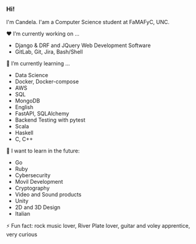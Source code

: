 ### Hi!

I'm Candela. I'am a Computer Science student at FaMAFyC, UNC.

:hearts: I’m currently working on ...

  - Django & DRF and JQuery Web Development Software 
  - GitLab, Git, Jira, Bash/Shell

🌱 I’m currently learning ...

  - Data Science
  - Docker, Docker-compose
  - AWS
  - SQL
  - MongoDB
  - English
  - FastAPI, SQLAlchemy
  - Backend Testing with pytest
  - Scala
  - Haskell
  - C, C++

:rainbow: I want to learn in the future:
  
  - Go
  - Ruby
  - Cybersecurity
  - Movil Development
  - Cryptography
  - Video and Sound products
  - Unity
  - 2D and 3D Design
  - Italian

⚡ Fun fact: rock music lover, River Plate lover, guitar and voley apprentice, very curious
<!--
**Knd9/Knd9** is a ✨ _special_ ✨ repository because its `README.md` (this file) appears on your GitHub profile.

Here are some ideas to get you started:

- 🔭 I’m currently working on ...
- 🌱 I’m currently learning ...
- 👯 I’m looking to collaborate on ...
- 🤔 I’m looking for help with ...
- 💬 Ask me about ...
- 📫 How to reach me: ...
- 😄 Pronouns: ...
- ⚡ Fun fact: ...
-->
